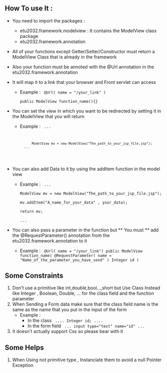 
## How To use It :
- You need to import the packages :
    - etu2032.framework.modelview : 
  It contains the ModelView class package
    - etu2032.framework.annotation  

- All of your functions except Getter/Setter/Constructor must return a ModelView Class that is already in the framework
- Also your function must be annoted with the @Url annotation in the etu2032.framework.annotation
- It will map it to a link that your browser and Front servlet can access
    - Example :
        <code>
            @Url( name = "/your_link" )\
            public ModelView function_name(){}
        </code>

- You can set the view in which you want to be redirected by setting it in the ModelView that you will return
    - Example :
        <code>
            ...  

                ModelView mv = new ModelView("The_path_to_your_jsp_file.jsp");  
            ...
        </code>

- You can also add Data to it by using the addItem function in the model view
    - Example :
        <code>
            ...\
                ModelView mv = new ModelView("The_path_to_your_jsp_file.jsp");\
                mv.addItem("A_name_for_your_data" , your_data);\
                return mv;\
            ...
        </code> 

- You can also pass a parameter in the function but ** You must ** add the @RequestParameter() annotation from the etu2032.framework.annotation  to it
    - Example :
        <code> 
            @Url( name = "/your_link")
            public ModelView function_name( @RequestParameter( name = "Name_of_the_parameter_you_have_send" ) Integer id )
        </code>

## Some Constraints
1. Don't use a primitive like int,double,bool...,short but Use Class Instead like Integer , Boolean, Double, ... for the class field and the function parameter
2. When Sending a Form data make sure that the class field name is the same as the name that you put in the input of the form
   -   Example :
        - In the class
            <code>
                ....
                    Integer id;
                ....
            </code>
        - In the form field
            <code>
                ...
                    input type="text" name="id"                ...
            </code>
3. It doesn't actually support Css so please bear with it

## Some Helps
1. When Using not primitive type , Instanciate them to avoid a null Pointer Exception